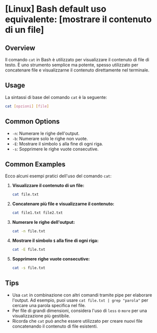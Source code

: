 # [Linux] Bash default uso equivalente: [mostrare il contenuto di un file]

## Overview
Il comando `cat` in Bash è utilizzato per visualizzare il contenuto di file di testo. È uno strumento semplice ma potente, spesso utilizzato per concatenare file e visualizzarne il contenuto direttamente nel terminale.

## Usage
La sintassi di base del comando `cat` è la seguente:

```bash
cat [opzioni] [file]
```

## Common Options
- `-n`: Numerare le righe dell'output.
- `-b`: Numerare solo le righe non vuote.
- `-E`: Mostrare il simbolo `$` alla fine di ogni riga.
- `-s`: Sopprimere le righe vuote consecutive.

## Common Examples
Ecco alcuni esempi pratici dell'uso del comando `cat`:

1. **Visualizzare il contenuto di un file:**
   ```bash
   cat file.txt
   ```

2. **Concatenare più file e visualizzarne il contenuto:**
   ```bash
   cat file1.txt file2.txt
   ```

3. **Numerare le righe dell'output:**
   ```bash
   cat -n file.txt
   ```

4. **Mostrare il simbolo `$` alla fine di ogni riga:**
   ```bash
   cat -E file.txt
   ```

5. **Sopprimere righe vuote consecutive:**
   ```bash
   cat -s file.txt
   ```

## Tips
- Usa `cat` in combinazione con altri comandi tramite pipe per elaborare l'output. Ad esempio, puoi usare `cat file.txt | grep "parola"` per cercare una parola specifica nel file.
- Per file di grandi dimensioni, considera l'uso di `less` o `more` per una visualizzazione più gestibile.
- Ricorda che `cat` può anche essere utilizzato per creare nuovi file concatenando il contenuto di file esistenti.